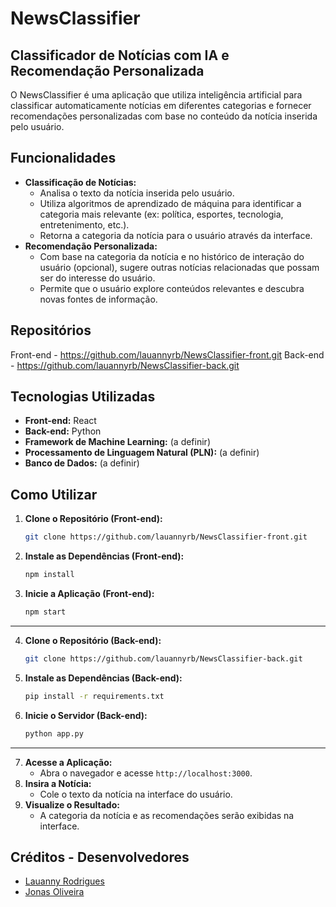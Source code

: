 # NewsClassifier

## Classificador de Notícias com IA e Recomendação Personalizada

O NewsClassifier é uma aplicação que utiliza inteligência artificial para classificar automaticamente notícias em diferentes categorias e fornecer recomendações personalizadas com base no conteúdo da notícia inserida pelo usuário.

## Funcionalidades

* **Classificação de Notícias:**
    * Analisa o texto da notícia inserida pelo usuário.
    * Utiliza algoritmos de aprendizado de máquina para identificar a categoria mais relevante (ex: política, esportes, tecnologia, entretenimento, etc.).
    * Retorna a categoria da notícia para o usuário através da interface.
* **Recomendação Personalizada:**
    * Com base na categoria da notícia e no histórico de interação do usuário (opcional), sugere outras notícias relacionadas que possam ser do interesse do usuário.
    * Permite que o usuário explore conteúdos relevantes e descubra novas fontes de informação.

## Repositórios
Front-end - https://github.com/lauannyrb/NewsClassifier-front.git
Back-end - https://github.com/lauannyrb/NewsClassifier-back.git


## Tecnologias Utilizadas

* **Front-end:** React
* **Back-end:** Python
* **Framework de Machine Learning:** (a definir)
* **Processamento de Linguagem Natural (PLN):** (a definir)
* **Banco de Dados:** (a definir)

## Como Utilizar

1. **Clone o Repositório (Front-end):**
   ```bash
   git clone https://github.com/lauannyrb/NewsClassifier-front.git
   ```
2. **Instale as Dependências (Front-end):**
   ```bash
   npm install
   ```
3. **Inicie a Aplicação (Front-end):**
   ```bash
   npm start
   ```
---
4. **Clone o Repositório (Back-end):**
   ```bash
   git clone https://github.com/lauannyrb/NewsClassifier-back.git
   ```
5. **Instale as Dependências (Back-end):**
   ```bash
   pip install -r requirements.txt
   ```
6. **Inicie o Servidor (Back-end):**
   ```bash
   python app.py 
   ```
---
7. **Acesse a Aplicação:**
   * Abra o navegador e acesse `http://localhost:3000`.
8. **Insira a Notícia:**
   * Cole o texto da notícia na interface do usuário.
9. **Visualize o Resultado:**
   * A categoria da notícia e as recomendações serão exibidas na interface.

## Créditos - Desenvolvedores 
* [Lauanny Rodrigues](https://github.com/lauannyrb)
* [Jonas Oliveira](https://github.com/Jonas-Oliveira-12)
